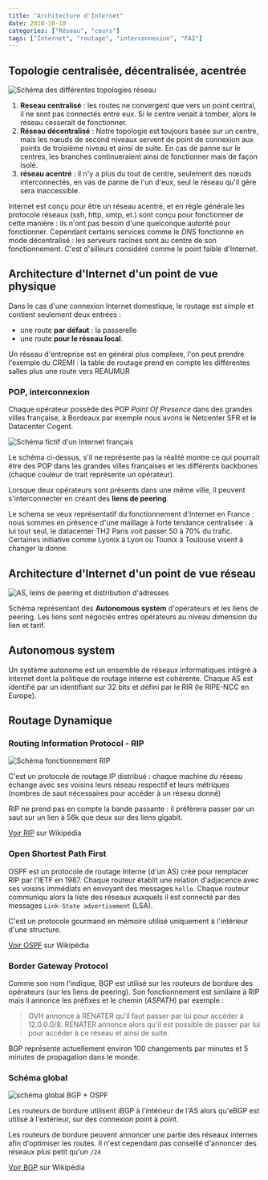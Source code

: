 ```yaml
---
title: "Architecture d'Internet"
date: 2018-10-10
categories: ["Réseau", "cours"]
tags: ["Internet", "routage", "interconnexion", "FAI"]
---
```


## Topologie centralisée, décentralisée, acentrée

![Schéma des différentes topologies réseau](imgs/schema_centralise-decentralise-acentre.svg)

 1. **Reseau centralisé** : les routes ne convergent que vers un point central,
    il ne sont pas connectés entre eux. Si le centre venait à tomber, alors le
    réseau cesserait de fonctionner.
 2. **Réseau décentralisé** : Notre topologie est toujours basée sur un centre,
    mais les nœuds de second niveaux servent de point de connexion aux points de
    troisième niveau et ainsi de suite. En cas de panne sur le centres, les
    branches continueraient ainsi de fonctionner mais de façon isolé.
 3. **réseau acentré** : il n'y a plus du tout de centre, seulement des nœuds
    interconnectés, en vas de panne de l'un d'eux, seul le réseau qu'il gère
    sera inaccessible.

Internet est conçu pour être un réseau acentré, et en règle générale les
protocole réseaux (ssh, http, smtp, et.) sont conçu pour fonctionner de cette
manière : ils n'ont pas besoin d'une quelconque autorité pour fonctionner.
Cependant certains services comme le *DNS* fonctionne en mode décentralisé : les
serveurs racines sont au centre de son fonctionnement. C'est d'ailleurs
considéré comme le point faible d'Internet.

## Architecture d'Internet d'un point de vue physique

Dans le cas d'une connexion Internet domestique, le routage est simple et
contient seulement deux entrées : 

 * une route **par défaut** : la passerelle
 * une route **pour le réseau local**.

Un réseau d'entreprise est en général plus complexe, l'on peut prendre l'exemple
du CREMI : la table de routage prend en compte les différentes salles plus une
route vers REAUMUR

### POP, interconnexion

Chaque opérateur possède des POP *Point Of Presence* dans des grandes villes
française, à Bordeaux par exemple nous avons le Netcenter SFR et le Datacenter
Cogent.

![Schéma fictif d'un Internet français](imgs/schema_operateurs-interco.svg)

Le schéma ci-dessus, s'il ne représente pas la réalité montre ce qui pourrait
être des POP dans les grandes villes françaises et les différents backbones
(chaque couleur de trait représente un opérateur).

Lorsque deux opérateurs sont présents dans une même ville, il peuvent
s'interconnecter en créant des **liens de peering**.

Le schema se veux représentatif du fonctionnement d'Internet en France :
nous sommes en présence d'une maillage à forte tendance centralisée : à lui tout
seul, le datacenter TH2 Paris voit passer 50 à 70% du trafic. Certaines
initiative comme Lyonix à Lyon ou Tounix à Toulouse visent à changer la donne.

## Architecture d'Internet d'un point de vue réseau

![AS, leins de peering et distribution d'adresses](imgs/schema_operateurs-as.svg)

Schéma représentant des **Autonomous system** d'opérateurs et les liens de
peering. Les liens sont négociés entres opérateurs au niveau dimension du lien
et tarif.

## Autonomous system

Un système autonome est un ensemble de réseaux informatiques intégré à Internet
dont la politique de routage interne est cohérente. Chaque AS est identifié par
un identifiant sur 32 bits et défini par le RIR (le RIPE-NCC en Europe).

## Routage Dynamique

### Routing Information Protocol - RIP

![Schéma fonctionnement RIP](imgs/schema_routage_rip.svg)

C'est un protocole de routage IP distribué : chaque machine du réseau échange
avec ses voisins leurs réseau respectif et leurs métriques (nombres de saut
nécessaires pour accéder à un réseau donné)

RIP ne prend pas en compte la bande passante : il préfèrera passer par un saut
sur un lien à 56k que deux sur des liens gigabit.

[Voir RIP][l_ripw] sur Wikipédia

[l_ripw]:https://fr.wikipedia.org/wiki/Routing_Information_Protocol

### Open Shortest Path First 

OSPF est un protocole de routage Interne (d'un AS) créé pour remplacer RIP par
l'IETF en 1987. Chaque routeur établit une relation d'adjacence avec ses voisins
immédiats en envoyant des messages `hello`. Chaque routeur communiqu alors
la liste des réseaux auxquels il est connecté par des messages `Link-State
advertisement` (LSA).

C'est un protocole gourmand en mémoire utilisé uniquement à l'intérieur d'une
structure.

[Voir OSPF][l_ospfw] sur Wikipédia

[l_ospfw]:https://fr.wikipedia.org/wiki/Open_Shortest_Path_First 

### Border Gateway Protocol

Comme son nom l'indique, BGP est utilisé sur les routeurs de bordure des
opérateurs (sur les liens de peering). Son fonctionnement est similaire à RIP
mais il annonce les préfixes et le chemin (*ASPATH*) par exemple : 

> OVH annonce à RENATER qu'il faut passer par lui pour accéder à 12.0.0.0/8.
> RENATER annonce alors qu'il est possible de passer par lui pour accéder à ce
> réseau et ainsi de suite.

BGP représente actuellement environ 100 changements par minutes et 5 minutes de
propagation dans le monde.

### Schéma global

![schéma global BGP + OSPF](imgs/schema_bgp-ospf.svg)

Les routeurs de bordure utilisent iBGP à l'intérieur de l'AS alors qu'eBGP est
utilisé à l'extérieur, sur des connexion point à point.

Les routeurs de bordure peuvent annoncer une partie des réseaux internes afin
d'optimiser les routes. Il n'est cependant pas conseillé d'annoncer des réseaux
plus petit qu'un `/24`

[Voir BGP][l_bgpw] sur Wikipédia

[l_bgpw]:https://fr.wikipedia.org/wiki/Border_Gateway_Protocol





